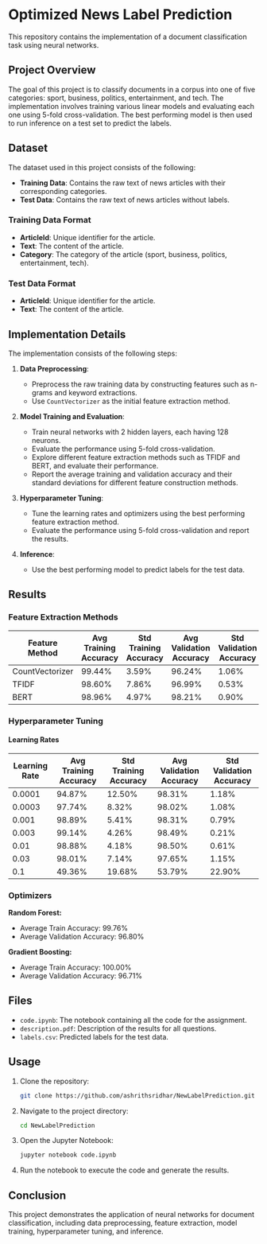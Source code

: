 # Optimized News Label Prediction

This repository contains the implementation of a document classification task using neural networks.

## Project Overview

The goal of this project is to classify documents in a corpus into one of five categories: sport, business, politics, entertainment, and tech. The implementation involves training various linear models and evaluating each one using 5-fold cross-validation. The best performing model is then used to run inference on a test set to predict the labels.

## Dataset

The dataset used in this project consists of the following:
- **Training Data**: Contains the raw text of news articles with their corresponding categories.
- **Test Data**: Contains the raw text of news articles without labels.

### Training Data Format
- **ArticleId**: Unique identifier for the article.
- **Text**: The content of the article.
- **Category**: The category of the article (sport, business, politics, entertainment, tech).

### Test Data Format
- **ArticleId**: Unique identifier for the article.
- **Text**: The content of the article.

## Implementation Details

The implementation consists of the following steps:

1. **Data Preprocessing**:
    - Preprocess the raw training data by constructing features such as n-grams and keyword extractions.
    - Use `CountVectorizer` as the initial feature extraction method.

2. **Model Training and Evaluation**:
    - Train neural networks with 2 hidden layers, each having 128 neurons.
    - Evaluate the performance using 5-fold cross-validation.
    - Explore different feature extraction methods such as TFIDF and BERT, and evaluate their performance.
    - Report the average training and validation accuracy and their standard deviations for different feature construction methods.

3. **Hyperparameter Tuning**:
    - Tune the learning rates and optimizers using the best performing feature extraction method.
    - Evaluate the performance using 5-fold cross-validation and report the results.

4. **Inference**:
    - Use the best performing model to predict labels for the test data.

## Results

### Feature Extraction Methods

| Feature Method    | Avg Training Accuracy | Std Training Accuracy | Avg Validation Accuracy | Std Validation Accuracy |
|-------------------|-----------------------|-----------------------|-------------------------|-------------------------|
| CountVectorizer   | 99.44%                | 3.59%                 | 96.24%                  | 1.06%                   |
| TFIDF             | 98.60%                | 7.86%                 | 96.99%                  | 0.53%                   |
| BERT              | 98.96%                | 4.97%                 | 98.21%                  | 0.90%                   |

### Hyperparameter Tuning

#### Learning Rates

| Learning Rate | Avg Training Accuracy | Std Training Accuracy | Avg Validation Accuracy | Std Validation Accuracy |
|---------------|-----------------------|-----------------------|-------------------------|-------------------------|
| 0.0001        | 94.87%                | 12.50%                | 98.31%                  | 1.18%                   |
| 0.0003        | 97.74%                | 8.32%                 | 98.02%                  | 1.08%                   |
| 0.001         | 98.89%                | 5.41%                 | 98.31%                  | 0.79%                   |
| 0.003         | 99.14%                | 4.26%                 | 98.49%                  | 0.21%                   |
| 0.01          | 98.88%                | 4.18%                 | 98.50%                  | 0.61%                   |
| 0.03          | 98.01%                | 7.14%                 | 97.65%                  | 1.15%                   |
| 0.1           | 49.36%                | 19.68%                | 53.79%                  | 22.90%                  |

### Optimizers

**Random Forest:**
- Average Train Accuracy: 99.76%
- Average Validation Accuracy: 96.80%

**Gradient Boosting:**
- Average Train Accuracy: 100.00%
- Average Validation Accuracy: 96.71%

## Files

- `code.ipynb`: The notebook containing all the code for the assignment.
- `description.pdf`: Description of the results for all questions.
- `labels.csv`: Predicted labels for the test data.

## Usage

1. Clone the repository:
    ```sh
    git clone https://github.com/ashrithsridhar/NewLabelPrediction.git
    ```

2. Navigate to the project directory:
    ```sh
    cd NewLabelPrediction
    ```

3. Open the Jupyter Notebook:
    ```sh
    jupyter notebook code.ipynb
    ```

4. Run the notebook to execute the code and generate the results.

## Conclusion

This project demonstrates the application of neural networks for document classification, including data preprocessing, feature extraction, model training, hyperparameter tuning, and inference.

